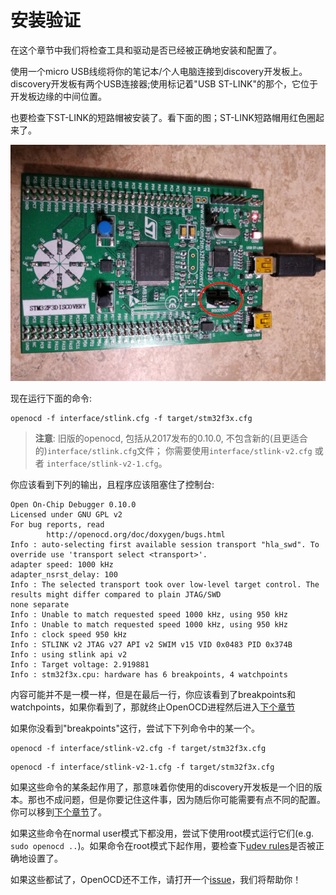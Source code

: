 # 安装验证

在这个章节中我们将检查工具和驱动是否已经被正确地安装和配置了。

使用一个micro USB线缆将你的笔记本/个人电脑连接到discovery开发板上。discovery开发板有两个USB连接器;使用标记着"USB ST-LINK"的那个，它位于开发板边缘的中间位置。

也要检查下ST-LINK的短路帽被安装了。看下面的图；ST-LINK短路帽用红色圈起来了。

<p align="center">
<img title="Connected discovery board" src="../../assets/verify.jpeg">
</p>

现在运行下面的命令:

``` console
openocd -f interface/stlink.cfg -f target/stm32f3x.cfg
```

> **注意**: 旧版的openocd, 包括从2017发布的0.10.0, 不包含新的(且更适合的)`interface/stlink.cfg`文件； 你需要使用`interface/stlink-v2.cfg` 或者 `interface/stlink-v2-1.cfg`。
 

你应该看到下列的输出，且程序应该阻塞住了控制台:

``` text
Open On-Chip Debugger 0.10.0
Licensed under GNU GPL v2
For bug reports, read
        http://openocd.org/doc/doxygen/bugs.html
Info : auto-selecting first available session transport "hla_swd". To override use 'transport select <transport>'.
adapter speed: 1000 kHz
adapter_nsrst_delay: 100
Info : The selected transport took over low-level target control. The results might differ compared to plain JTAG/SWD
none separate
Info : Unable to match requested speed 1000 kHz, using 950 kHz
Info : Unable to match requested speed 1000 kHz, using 950 kHz
Info : clock speed 950 kHz
Info : STLINK v2 JTAG v27 API v2 SWIM v15 VID 0x0483 PID 0x374B
Info : using stlink api v2
Info : Target voltage: 2.919881
Info : stm32f3x.cpu: hardware has 6 breakpoints, 4 watchpoints
```

内容可能并不是一模一样，但是在最后一行，你应该看到了breakpoints和watchpoints，如果你看到了，那就终止OpenOCD进程然后进入[下个章节]

[下个章节]: ../../start/index.md

如果你没看到"breakpoints"这行，尝试下下列命令中的某一个。

``` console
openocd -f interface/stlink-v2.cfg -f target/stm32f3x.cfg
```

``` console
openocd -f interface/stlink-v2-1.cfg -f target/stm32f3x.cfg
```

如果这些命令的某条起作用了，那意味着你使用的discovery开发板是一个旧的版本。那也不成问题，但是你要记住这件事，因为随后你可能需要有点不同的配置。你可以移到[下个章节]了。

如果这些命令在normal user模式下都没用，尝试下使用root模式运行它们(e.g. `sudo openocd ..`)。如果命令在root模式下起作用，要检查下[udev rules]是否被正确地设置了。

[udev rules]: linux.md#udev-rules

如果这些都试了，OpenOCD还不工作，请打开一个[issue]，我们将帮助你！

[issue]: https://github.com/rust-embedded/book/issues
